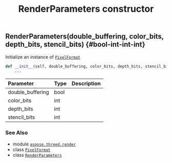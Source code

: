 ﻿---
title: RenderParameters constructor
second_title: Aspose.3D for Python via .NET API References
description: 
type: docs
weight: 10
url: /python-net/aspose.threed.render/renderparameters/__init__/
is_root: false
---

## RenderParameters(double_buffering, color_bits, depth_bits, stencil_bits) {#bool-int-int-int}

Initialize an instance of [`PixelFormat`](/3d/python-net/aspose.threed.render/pixelformat)



```python
def __init__(self, double_buffering, color_bits, depth_bits, stencil_bits):
    ...
```


| Parameter | Type | Description |
| :- | :- | :- |
| double_buffering | bool |  |
| color_bits | int |  |
| depth_bits | int |  |
| stencil_bits | int |  |



### See Also
* module [`aspose.threed.render`](../../)
* class [`PixelFormat`](/3d/python-net/aspose.threed.render/pixelformat)
* class [`RenderParameters`](/3d/python-net/aspose.threed.render/renderparameters)
